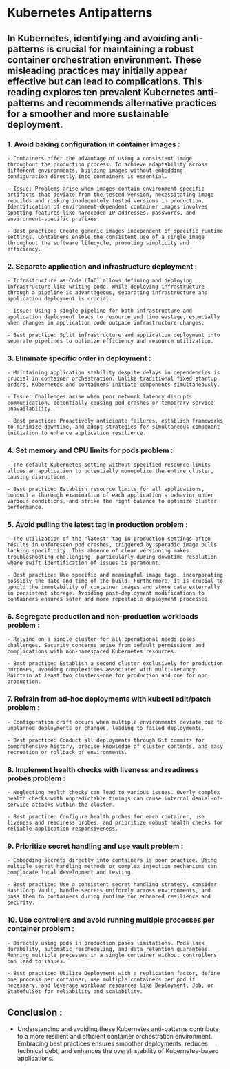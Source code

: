 # Kubernetes Antipatterns

## In Kubernetes, identifying and avoiding anti-patterns is crucial for maintaining a robust container orchestration environment. These misleading practices may initially appear effective but can lead to complications. This reading explores ten prevalent Kubernetes anti-patterns and recommends alternative practices for a smoother and more sustainable deployment.

### 1. Avoid baking configuration in container images :
    - Containers offer the advantage of using a consistent image throughout the production process. To achieve adaptability across different environments, building images without embedding configuration directly into containers is essential.

    - Issue: Problems arise when images contain environment-specific artifacts that deviate from the tested version, necessitating image rebuilds and risking inadequately tested versions in production. Identification of environment-dependent container images involves spotting features like hardcoded IP addresses, passwords, and environment-specific prefixes.

    - Best practice: Create generic images independent of specific runtime settings. Containers enable the consistent use of a single image throughout the software lifecycle, promoting simplicity and efficiency.

### 2. Separate application and infrastructure deployment :
    - Infrastructure as Code (IaC) allows defining and deploying infrastructure like writing code. While deploying infrastructure through a pipeline is advantageous, separating infrastructure and application deployment is crucial.

    - Issue: Using a single pipeline for both infrastructure and application deployment leads to resource and time wastage, especially when changes in application code outpace infrastructure changes.

    - Best practice: Split infrastructure and application deployment into separate pipelines to optimize efficiency and resource utilization.

### 3. Eliminate specific order in deployment :
    - Maintaining application stability despite delays in dependencies is crucial in container orchestration. Unlike traditional fixed startup orders, Kubernetes and containers initiate components simultaneously.

    - Issue: Challenges arise when poor network latency disrupts communication, potentially causing pod crashes or temporary service unavailability.

    - Best practice: Proactively anticipate failures, establish frameworks to minimize downtime, and adopt strategies for simultaneous component initiation to enhance application resilience.

### 4. Set memory and CPU limits for pods problem :
    - The default Kubernetes setting without specified resource limits allows an application to potentially monopolize the entire cluster, causing disruptions.

    - Best practice: Establish resource limits for all applications, conduct a thorough examination of each application's behavior under various conditions, and strike the right balance to optimize cluster performance.

### 5. Avoid pulling the latest tag in production problem :
    - The utilization of the "latest" tag in production settings often results in unforeseen pod crashes, triggered by sporadic image pulls lacking specificity. This absence of clear versioning makes troubleshooting challenging, particularly during downtime resolution where swift identification of issues is paramount.

    - Best practice: Use specific and meaningful image tags, incorporating possibly the date and time of the build. Furthermore, it is crucial to uphold the immutability of container images and store data externally in persistent storage. Avoiding post-deployment modifications to containers ensures safer and more repeatable deployment processes.

### 6. Segregate production and non-production workloads problem :
    - Relying on a single cluster for all operational needs poses challenges. Security concerns arise from default permissions and complications with non-namespaced Kubernetes resources.

    - Best practice: Establish a second cluster exclusively for production purposes, avoiding complexities associated with multi-tenancy. Maintain at least two clusters—one for production and one for non-production.

### 7. Refrain from ad-hoc deployments with kubectl edit/patch problem :
    - Configuration drift occurs when multiple environments deviate due to unplanned deployments or changes, leading to failed deployments.

    - Best practice: Conduct all deployments through Git commits for comprehensive history, precise knowledge of cluster contents, and easy recreation or rollback of environments.

### 8. Implement health checks with liveness and readiness probes problem :
    - Neglecting health checks can lead to various issues. Overly complex health checks with unpredictable timings can cause internal denial-of-service attacks within the cluster.

    - Best practice: Configure health probes for each container, use liveness and readiness probes, and prioritize robust health checks for reliable application responsiveness.

### 9. Prioritize secret handling and use vault problem :
    - Embedding secrets directly into containers is poor practice. Using multiple secret handling methods or complex injection mechanisms can complicate local development and testing.

    - Best practice: Use a consistent secret handling strategy, consider HashiCorp Vault, handle secrets uniformly across environments, and pass them to containers during runtime for enhanced resilience and security.

### 10. Use controllers and avoid running multiple processes per container problem :
    - Directly using pods in production poses limitations. Pods lack durability, automatic rescheduling, and data retention guarantees. Running multiple processes in a single container without controllers can lead to issues.

    - Best practice: Utilize Deployment with a replication factor, define one process per container, use multiple containers per pod if necessary, and leverage workload resources like Deployment, Job, or StatefulSet for reliability and scalability.

## Conclusion :
* Understanding and avoiding these Kubernetes anti-patterns contribute to a more resilient and efficient container orchestration environment. Embracing best practices ensures smoother deployments, reduces technical debt, and enhances the overall stability of Kubernetes-based applications.